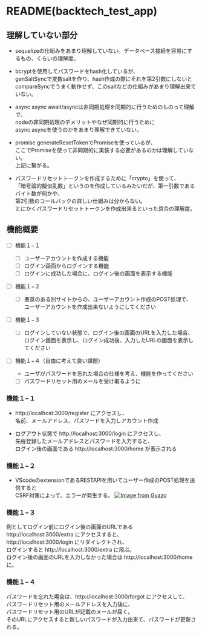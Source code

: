 # README(backtech_test_app)

## 理解していない部分
- sequelizeの仕組みをあまり理解していない。データベース接続を容易にするもの、くらいの理解度。

- bcryptを使用してパスワードをhash化しているが、  
genSaltSyncで変数saltを作り、hash作成の際にそれを第2引数にしないと  
compareSyncでうまく動作せず、このsaltなどの仕組みがあまり理解出来ていない。

- async async
await/asyncは非同期処理を同期的に行うためのものって理解で、  
nodeの非同期処理のデメリットやなぜ同期的に行うために  
async asyncを使うのかをあまり理解できていない。

- promise
generateResetTokenでPromiseを使っているが、  
ここでPromiseを使って非同期的に実装する必要があるのかは理解していない。  
上記に繋がる。

- パスワードリセットトークンを作成するために「crypto」を使って、  
「暗号論的擬似乱数」というのを作成しているみたいだが、第一引数であるバイト数が何かや、  
第2引数のコールバックの詳しい仕組みは分からない。  
とにかくパスワードリセットトークンを作成出来るといった具合の理解度。

## 機能概要

- [ ] 機能１−１
  - [ ] ユーザーアカウントを作成する機能
  - [ ] ログイン画面からログインする機能
  - [ ] ログインに成功した場合に、ログイン後の画面を表示する機能

- [ ] 機能１−２
  - [ ] 悪意のある別サイトからの、ユーザーアカウント作成のPOST処理で、  
  ユーザーアカウントを作成出来ないようにしてください

- [ ] 機能１−３
  - [ ] ログインしていない状態で、ログイン後の画面のURLを入力した場合、  
  ログイン画面を表示し、ログイン成功後、入力したURLの画面を表示してください

- [ ] 機能１−４（自由に考えて良い課題）

  - ユーザがパスワードを忘れた場合の仕様を考え、機能を作ってください
  - [ ] パスワードリセット用のメールを受け取るように
  
### 機能１−１
  
- http://localhost:3000/register にアクセスし、  
名前、メールアドレス、パスワードを入力しアカウント作成

- ログアウト状態で http://localhost:3000/login にアクセスし、  
先程登録したメールアドレスとパスワードを入力すると、  
ログイン後の画面である http://localhost:3000/home が表示される

### 機能１−２

- VScodeのextensionであるRESTAPIを用いてユーザー作成のPOST処理を送信すると  
CSRF対策によって、エラーが発生する。
[![Image from Gyazo](https://i.gyazo.com/40c35e00d1827505eaadb1ffc0a74ece.gif)](https://gyazo.com/40c35e00d1827505eaadb1ffc0a74ece)

### 機能１−３

例としてログイン前にログイン後の画面のURLである  
http://localhost:3000/extra にアクセスすると、  
http://localhost:3000/login にリダイレクトされ、  
ログインすると http://localhost:3000/extra に飛ぶ。  
ログイン後の画面のURLを入力しなかった場合は http://localhost:3000/home に。

### 機能１−４

パスワードを忘れた場合は、http://localhost:3000/forgot にアクセスして、  
パスワードリセット用のメールアドレスを入力後に、  
パスワードリセット用のURLが記載のメールが届く。  
そのURLにアクセスすると新しいパスワードが入力出来て、パスワードが更新される。
